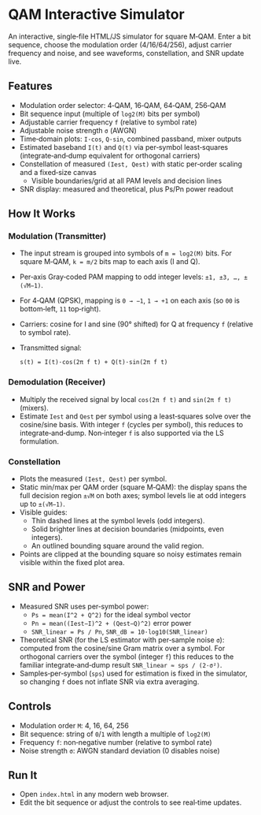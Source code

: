# QAM Interactive Simulator

An interactive, single‑file HTML/JS simulator for square M‑QAM. Enter a bit sequence, choose the modulation order (4/16/64/256), adjust carrier frequency and noise, and see waveforms, constellation, and SNR update live.

## Features

- Modulation order selector: 4‑QAM, 16‑QAM, 64‑QAM, 256‑QAM
- Bit sequence input (multiple of `log2(M)` bits per symbol)
- Adjustable carrier frequency `f` (relative to symbol rate)
- Adjustable noise strength `σ` (AWGN)
- Time‑domain plots: `I·cos`, `Q·sin`, combined passband, mixer outputs
- Estimated baseband `I(t)` and `Q(t)` via per‑symbol least‑squares (integrate‑and‑dump equivalent for orthogonal carriers)
- Constellation of measured `(Iest, Qest)` with static per‑order scaling and a fixed‑size canvas
  - Visible boundaries/grid at all PAM levels and decision lines
- SNR display: measured and theoretical, plus Ps/Pn power readout

## How It Works

### Modulation (Transmitter)

- The input stream is grouped into symbols of `m = log2(M)` bits. For square M‑QAM, `k = m/2` bits map to each axis (I and Q).
- Per‑axis Gray‑coded PAM mapping to odd integer levels: `±1, ±3, …, ±(√M−1)`.
- For 4‑QAM (QPSK), mapping is `0 → −1`, `1 → +1` on each axis (so `00` is bottom‑left, `11` top‑right).
- Carriers: cosine for I and sine (90° shifted) for Q at frequency `f` (relative to symbol rate).
- Transmitted signal:

  `s(t) = I(t)·cos(2π f t) + Q(t)·sin(2π f t)`

### Demodulation (Receiver)

- Multiply the received signal by local `cos(2π f t)` and `sin(2π f t)` (mixers).
- Estimate `Iest` and `Qest` per symbol using a least‑squares solve over the cosine/sine basis. With integer `f` (cycles per symbol), this reduces to integrate‑and‑dump. Non‑integer `f` is also supported via the LS formulation.

### Constellation

- Plots the measured `(Iest, Qest)` per symbol.
- Static min/max per QAM order (square M‑QAM): the display spans the full
  decision region `±√M` on both axes; symbol levels lie at odd integers
  up to `±(√M−1)`.
- Visible guides:
  - Thin dashed lines at the symbol levels (odd integers).
  - Solid brighter lines at decision boundaries (midpoints, even integers).
  - An outlined bounding square around the valid region.
 - Points are clipped at the bounding square so noisy estimates remain visible
   within the fixed plot area.

## SNR and Power

- Measured SNR uses per‑symbol power:
  - `Ps = mean(I^2 + Q^2)` for the ideal symbol vector
  - `Pn = mean((Iest−I)^2 + (Qest−Q)^2)` error power
  - `SNR_linear = Ps / Pn`, `SNR_dB = 10·log10(SNR_linear)`
- Theoretical SNR (for the LS estimator with per‑sample noise `σ`): computed from the cosine/sine Gram matrix over a symbol. For orthogonal carriers over the symbol (integer `f`) this reduces to the familiar integrate‑and‑dump result `SNR_linear ≈ sps / (2·σ²)`.
- Samples‑per‑symbol (`sps`) used for estimation is fixed in the simulator, so changing `f` does not inflate SNR via extra averaging.

## Controls

- Modulation order `M`: 4, 16, 64, 256
- Bit sequence: string of `0`/`1` with length a multiple of `log2(M)`
- Frequency `f`: non‑negative number (relative to symbol rate)
- Noise strength `σ`: AWGN standard deviation (0 disables noise)

## Run It

- Open `index.html` in any modern web browser.
- Edit the bit sequence or adjust the controls to see real‑time updates.
